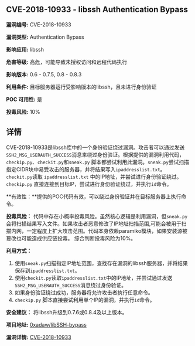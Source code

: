 ## CVE-2018-10933 - libssh Authentication Bypass

**漏洞编号:** CVE-2018-10933

**漏洞类型:** Authentication Bypass

**影响应用:** libssh

**危害等级:** 高危，可能导致未授权访问和远程代码执行

**影响版本:** 0.6 - 0.7.5, 0.8 - 0.8.3

**利用条件:** 目标服务器运行受影响版本的libssh，且未进行身份验证

**POC 可用性:** 是

**投毒风险:** 10%

## 详情

CVE-2018-10933是libssh库中的一个身份验证绕过漏洞。攻击者可以通过发送`SSH2_MSG_USERAUTH_SUCCESS`消息来绕过身份验证。根据提供的漏洞利用代码，`checkip.py`、`checkit.py`和`sneak.py` 脚本都尝试利用此漏洞。`sneak.py`尝试扫描指定CIDR块中易受攻击的服务器，并将结果写入`ipaddresslist.txt`。`checkit.py`读取 `ipaddresslist.txt` 中的IP地址，并尝试进行身份验证绕过。`checkip.py` 直接连接到目标IP，尝试进行身份验证绕过，并执行`id`命令。

**有效性：**提供的POC代码有效，可以绕过身份验证并在目标服务器上执行命令。

**投毒风险：** 代码中存在小概率投毒风险。虽然核心逻辑是利用漏洞，但`sneak.py`会将扫描结果写入文件。如果攻击者恶意修改了IP地址扫描范围,可能会被用于扫描内网，一定程度上扩大攻击范围。代码本身依赖paramiko模块，如果安装源被篡改也可能造成供应链投毒。 综合判断投毒风险为10%。

**利用方式：**

1.  使用`sneak.py`扫描指定IP地址范围，查找存在漏洞的libssh服务器，并将结果保存到`ipaddresslist.txt`。
2.  使用`checkit.py`读取`ipaddresslist.txt`中的IP地址，并尝试通过发送`SSH2_MSG_USERAUTH_SUCCESS`消息绕过身份验证。
3.  如果身份验证绕过成功，服务器将允许攻击者执行任意命令。
4.  `checkip.py` 脚本直接尝试利用单个IP的漏洞，并执行`id`命令。

**安全建议：** 将libssh升级到0.7.6或0.8.4及以上版本。

**项目地址:** [0xadaw/libSSH-bypass](https://github.com/0xadaw/libSSH-bypass)

**漏洞详情:** [CVE-2018-10933](https://nvd.nist.gov/vuln/detail/CVE-2018-10933)